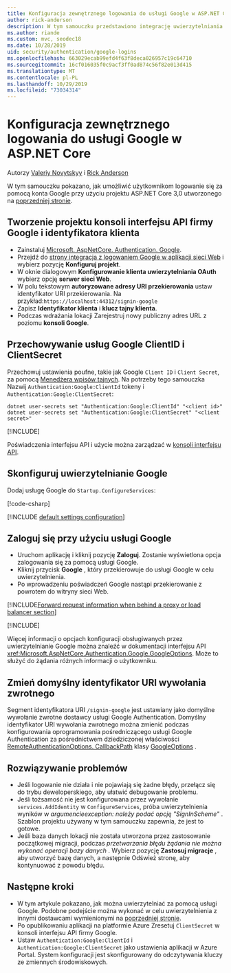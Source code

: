 ```yaml
---
title: Konfiguracja zewnętrznego logowania do usługi Google w ASP.NET Core
author: rick-anderson
description: W tym samouczku przedstawiono integrację uwierzytelniania użytkownika konta Google z istniejącą aplikacją ASP.NET Core.
ms.author: riande
ms.custom: mvc, seodec18
ms.date: 10/28/2019
uid: security/authentication/google-logins
ms.openlocfilehash: 663029ecab99efd4f63f8deca026957c19c64710
ms.sourcegitcommit: 16cf016035f0c9acf3ff0ad874c56f82e013d415
ms.translationtype: MT
ms.contentlocale: pl-PL
ms.lasthandoff: 10/29/2019
ms.locfileid: "73034314"
---
```

# <a name="google-external-login-setup-in-aspnet-core"></a>Konfiguracja zewnętrznego logowania do usługi Google w ASP.NET Core

Autorzy [Valeriy Novytskyy](https://github.com/01binary) i [Rick Anderson](https://twitter.com/RickAndMSFT)

W tym samouczku pokazano, jak umożliwić użytkownikom logowanie się za pomocą konta Google przy użyciu projektu ASP.NET Core 3,0 utworzonego na [poprzedniej stronie](xref:security/authentication/social/index).

## <a name="create-a-google-api-console-project-and-client-id"></a>Tworzenie projektu konsoli interfejsu API firmy Google i identyfikatora klienta

* Zainstaluj [Microsoft. AspNetCore. Authentication. Google](https://www.nuget.org/packages/Microsoft.AspNetCore.Authentication.Google).
* Przejdź do [strony integracja z logowaniem Google w aplikacji sieci Web](https://developers.google.com/identity/sign-in/web/devconsole-project) i wybierz pozycję **Konfiguruj projekt**.
* W oknie dialogowym **Konfigurowanie klienta uwierzytelniania OAuth** wybierz opcję **serwer sieci Web**.
* W polu tekstowym **autoryzowane adresy URI przekierowania** ustaw identyfikator URI przekierowania. Na przykład:`https://localhost:44312/signin-google`
* Zapisz **Identyfikator klienta** i **klucz tajny klienta**.
* Podczas wdrażania lokacji Zarejestruj nowy publiczny adres URL z poziomu **konsoli Google**.

## <a name="store-google-clientid-and-clientsecret"></a>Przechowywanie usług Google ClientID i ClientSecret

Przechowuj ustawienia poufne, takie jak Google `Client ID` i `Client Secret`, za pomocą [Menedżera wpisów tajnych](xref:security/app-secrets). Na potrzeby tego samouczka Nazwij `Authentication:Google:ClientId` tokeny i `Authentication:Google:ClientSecret`:

```dotnetcli
dotnet user-secrets set "Authentication:Google:ClientId" "<client id>"
dotnet user-secrets set "Authentication:Google:ClientSecret" "<client secret>"
```

[!INCLUDE[](~/includes/environmentVarableColon.md)]

Poświadczenia interfejsu API i użycie można zarządzać w [konsoli interfejsu API](https://console.developers.google.com/apis/dashboard).

## <a name="configure-google-authentication"></a>Skonfiguruj uwierzytelnianie Google

Dodaj usługę Google do `Startup.ConfigureServices`:

[!code-csharp[](~/security/authentication/social/social-code/3.x/StartupGoogle3x.cs?name=snippet_ConfigureServices&highlight=10-18)]

[!INCLUDE [default settings configuration](includes/default-settings2-2.md)]

## <a name="sign-in-with-google"></a>Zaloguj się przy użyciu usługi Google

* Uruchom aplikację i kliknij pozycję **Zaloguj**. Zostanie wyświetlona opcja zalogowania się za pomocą usługi Google.
* Kliknij przycisk **Google** , który przekierowuje do usługi Google w celu uwierzytelnienia.
* Po wprowadzeniu poświadczeń Google nastąpi przekierowanie z powrotem do witryny sieci Web.

[!INCLUDE[Forward request information when behind a proxy or load balancer section](includes/forwarded-headers-middleware.md)]

[!INCLUDE[](includes/chain-auth-providers.md)]

Więcej informacji o opcjach konfiguracji obsługiwanych przez uwierzytelnianie Google można znaleźć w dokumentacji interfejsu API <xref:Microsoft.AspNetCore.Authentication.Google.GoogleOptions>. Może to służyć do żądania różnych informacji o użytkowniku.

## <a name="change-the-default-callback-uri"></a>Zmień domyślny identyfikator URI wywołania zwrotnego

Segment identyfikatora URI `/signin-google` jest ustawiany jako domyślne wywołanie zwrotne dostawcy usługi Google Authentication. Domyślny identyfikator URI wywołania zwrotnego można zmienić podczas konfigurowania oprogramowania pośredniczącego usługi Google Authentication za pośrednictwem dziedziczonej właściwości [RemoteAuthenticationOptions. CallbackPath](/dotnet/api/microsoft.aspnetcore.authentication.remoteauthenticationoptions.callbackpath) klasy [GoogleOptions](/dotnet/api/microsoft.aspnetcore.authentication.google.googleoptions) .

## <a name="troubleshooting"></a>Rozwiązywanie problemów

* Jeśli logowanie nie działa i nie pojawiają się żadne błędy, przełącz się do trybu deweloperskiego, aby ułatwić debugowanie problemu.
* Jeśli tożsamość nie jest konfigurowana przez wywołanie `services.AddIdentity` w `ConfigureServices`, próba uwierzytelnienia wyników w *argumencieexception: należy podać opcję "SignInScheme"* . Szablon projektu używany w tym samouczku zapewnia, że jest to gotowe.
* Jeśli baza danych lokacji nie została utworzona przez zastosowanie początkowej migracji, podczas *przetwarzania błędu żądania nie można wykonać operacji bazy danych* . Wybierz pozycję **Zastosuj migracje** , aby utworzyć bazę danych, a następnie Odśwież stronę, aby kontynuować z powodu błędu.

## <a name="next-steps"></a>Następne kroki

* W tym artykule pokazano, jak można uwierzytelniać za pomocą usługi Google. Podobne podejście można wykonać w celu uwierzytelnienia z innymi dostawcami wymienionymi na [poprzedniej stronie](xref:security/authentication/social/index).
* Po opublikowaniu aplikacji na platformie Azure Zresetuj `ClientSecret` w konsoli interfejsu API firmy Google.
* Ustaw `Authentication:Google:ClientId` i `Authentication:Google:ClientSecret` jako ustawienia aplikacji w Azure Portal. System konfiguracji jest skonfigurowany do odczytywania kluczy ze zmiennych środowiskowych.
